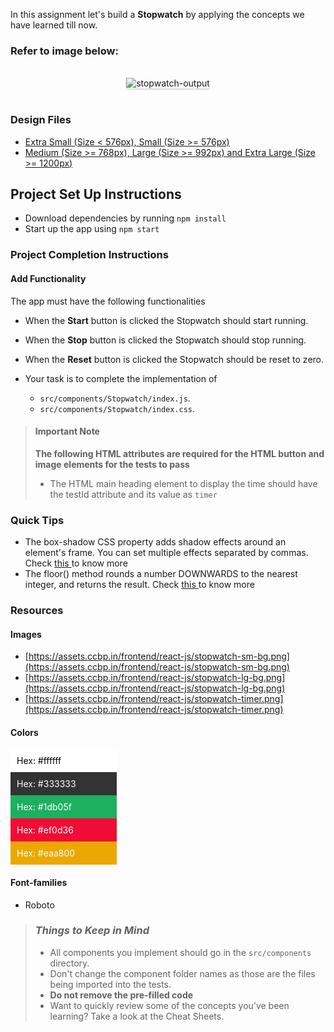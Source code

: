 In this assignment let's build a **Stopwatch** by applying the concepts we have
learned till now.

### Refer to image below:

<br/>
<div style="text-align: center;">

<img src="https://assets.ccbp.in/frontend/content/react-js/stopwatch-output-v2.gif" alt="stopwatch-output" style="max-width:70%;box-shadow:0 2.8px 2.2px rgba(0, 0, 0, 0.12)">

</div>

<br/>

### Design Files

- [Extra Small (Size < 576px), Small (Size >= 576px)](https://assets.ccbp.in/frontend/content/react-js/stopwatch-sm-output.png)
- [Medium (Size >= 768px), Large (Size >= 992px) and Extra Large (Size >= 1200px)](https://assets.ccbp.in/frontend/content/react-js/stopwatch-lg-output.png)

## Project Set Up Instructions

- Download dependencies by running `npm install`
- Start up the app using `npm start`

### Project Completion Instructions

#### Add Functionality

The app must have the following functionalities

- When the **Start** button is clicked the Stopwatch should start running.
- When the **Stop** button is clicked the Stopwatch should stop running.
- When the **Reset** button is clicked the Stopwatch should be reset to zero.

- Your task is to complete the implementation of
  - `src/components/Stopwatch/index.js`.
  - `src/components/Stopwatch/index.css`.

> #### Important Note
>
> **The following HTML attributes are required for the HTML button and image
> elements for the tests to pass**
>
> - The HTML main heading element to display the time should have the testId
>   attribute and its value as `timer`

### Quick Tips

- The box-shadow CSS property adds shadow effects around an element's frame. You
  can set multiple effects separated by commas. Check
  <a href="https://developer.mozilla.org/en-US/docs/Web/CSS/box-shadow" target="__blank">this
  </a> to know more
- The floor() method rounds a number DOWNWARDS to the nearest integer, and
  returns the result. Check
  <a href="https://www.w3schools.com/jsref/jsref_floor.asp" target="__blank">this
  </a> to know more

### Resources

#### Images

- [https://assets.ccbp.in/frontend/react-js/stopwatch-sm-bg.png](https://assets.ccbp.in/frontend/react-js/stopwatch-sm-bg.png)
- [https://assets.ccbp.in/frontend/react-js/stopwatch-lg-bg.png](https://assets.ccbp.in/frontend/react-js/stopwatch-lg-bg.png)
- [https://assets.ccbp.in/frontend/react-js/stopwatch-timer.png](https://assets.ccbp.in/frontend/react-js/stopwatch-timer.png)

#### Colors

<div style="background-color: #ffffff ; width: 150px; padding: 10px; color: black">Hex: #ffffff</div>
<div style="background-color: #333333 ; width: 150px; padding: 10px; color: white">Hex: #333333</div>
<div style="background-color: #1db05f ; width: 150px; padding: 10px; color: white">Hex: #1db05f</div>
<div style="background-color: #ef0d36 ; width: 150px; padding: 10px; color: white">Hex: #ef0d36</div>
<div style="background-color: #eaa800 ; width: 150px; padding: 10px; color: white">Hex: #eaa800</div>

#### Font-families

- Roboto

> ### _Things to Keep in Mind_
>
> - All components you implement should go in the `src/components` directory.
> - Don't change the component folder names as those are the files being
>   imported into the tests.
> - **Do not remove the pre-filled code**
> - Want to quickly review some of the concepts you’ve been learning? Take a
>   look at the Cheat Sheets.
